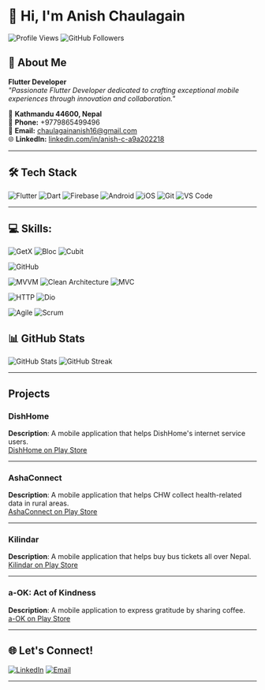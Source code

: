 # 👋 Hi, I'm Anish Chaulagain

![Profile Views](https://komarev.com/ghpvc/?username=anishch16&color=blueviolet)
![GitHub Followers](https://img.shields.io/github/followers/anishch16?style=social)

## 🚀 About Me
**Flutter Developer**  
_"Passionate Flutter Developer dedicated to crafting exceptional mobile experiences through innovation and collaboration."_

📍 **Kathmandu 44600, Nepal**  
📱 **Phone:** +9779865499496  
📧 **Email:** [chaulagainanish16@gmail.com](mailto:chaulagainanish16@gmail.com)  
🌐 **LinkedIn:** [linkedin.com/in/anish-c-a9a202218](https://www.linkedin.com/in/anish-c-a9a202218/)

---

## 🛠️ Tech Stack
![Flutter](https://img.shields.io/badge/Flutter-02569B?style=for-the-badge&logo=flutter&logoColor=white)
![Dart](https://img.shields.io/badge/Dart-0175C2?style=for-the-badge&logo=dart&logoColor=white)
![Firebase](https://img.shields.io/badge/Firebase-FFCA28?style=for-the-badge&logo=firebase&logoColor=black)
![Android](https://img.shields.io/badge/Android-3DDC84?style=for-the-badge&logo=android&logoColor=white)
![iOS](https://img.shields.io/badge/iOS-000000?style=for-the-badge&logo=ios&logoColor=white)
![Git](https://img.shields.io/badge/Git-F05032?style=for-the-badge&logo=git&logoColor=white)
![VS Code](https://img.shields.io/badge/VS_Code-007ACC?style=for-the-badge&logo=visual-studio-code&logoColor=white)

---

## 💻 Skills:


  ![GetX](https://img.shields.io/badge/GetX-0A74D6?style=for-the-badge&logo=flutter&logoColor=white)
  ![Bloc](https://img.shields.io/badge/Bloc-0073E6?style=for-the-badge&logo=flutter&logoColor=white)
  ![Cubit](https://img.shields.io/badge/Cubit-0277BD?style=for-the-badge&logo=flutter&logoColor=white)


  ![GitHub](https://img.shields.io/badge/GitHub-181717?style=for-the-badge&logo=github&logoColor=white)


  ![MVVM](https://img.shields.io/badge/MVVM-4A90E2?style=for-the-badge&logo=flutter&logoColor=white)
  ![Clean Architecture](https://img.shields.io/badge/Clean_Architecture-00B0B9?style=for-the-badge&logo=flutter&logoColor=white)
  ![MVC](https://img.shields.io/badge/MVC-FF69B4?style=for-the-badge&logo=flutter&logoColor=white)


  ![HTTP](https://img.shields.io/badge/HTTP-0078D4?style=for-the-badge&logo=http&logoColor=white)
  ![Dio](https://img.shields.io/badge/Dio-009688?style=for-the-badge&logo=flutter&logoColor=white)


  ![Agile](https://img.shields.io/badge/Agile-DF6800?style=for-the-badge&logo=atlassian&logoColor=white)
  ![Scrum](https://img.shields.io/badge/Scrum-DC6C43?style=for-the-badge&logo=scrum&logoColor=white)


## 📊 GitHub Stats
<p align="left">
  <img src="https://github-readme-stats.vercel.app/api?username=anishch16&show_icons=true&theme=tokyonight" alt="GitHub Stats" />
  <img src="https://github-readme-streak-stats.herokuapp.com/?user=anishch16&theme=tokyonight" alt="GitHub Streak" />
</p>

---

## Projects

### DishHome
**Description**: A mobile application that helps DishHome's internet service users.   
[DishHome on Play Store](https://play.google.com/store/apps/details?id=com.shirantech.dishhome&hl=en)

---

### AshaConnect
**Description**: A mobile application that helps CHW collect health-related data in rural areas.   
[AshaConnect on Play Store](https://play.google.com/store/apps/details?id=com.asha.ashaconnect&pcampaignid=web_share)

---

### Kilindar
**Description**: A mobile application that helps buy bus tickets all over Nepal.  
[Kilindar on Play Store](https://play.google.com/store/apps/details?id=com.kilindar.kilindar_user)

---

### a-OK: Act of Kindness
**Description**: A mobile application to express gratitude by sharing coffee.  
[a-OK on Play Store](https://play.google.com/store/apps/details?id=com.a_ok&pcampaignid=web_share)

---

## 🌐 Let's Connect!
<p align="left">
  <a href="https://www.linkedin.com/in/anish-c-a9a202218/"><img alt="LinkedIn" src="https://img.shields.io/badge/LinkedIn-0077B5?style=for-the-badge&logo=linkedin&logoColor=white"/></a>
  <a href="mailto:chaulagainanish16@gmail.com"><img alt="Email" src="https://img.shields.io/badge/Email-D14836?style=for-the-badge&logo=gmail&logoColor=white"/></a>
</p>

---
